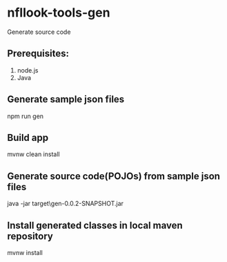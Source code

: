 # nfllook-tools-gen
Generate source code

## Prerequisites:
1. node.js
2. Java

## Generate sample json files
npm run gen

## Build app
mvnw clean install

## Generate source code(POJOs) from sample json files
java -jar target\gen-0.0.2-SNAPSHOT.jar

## Install generated classes in local maven repository
mvnw install 
